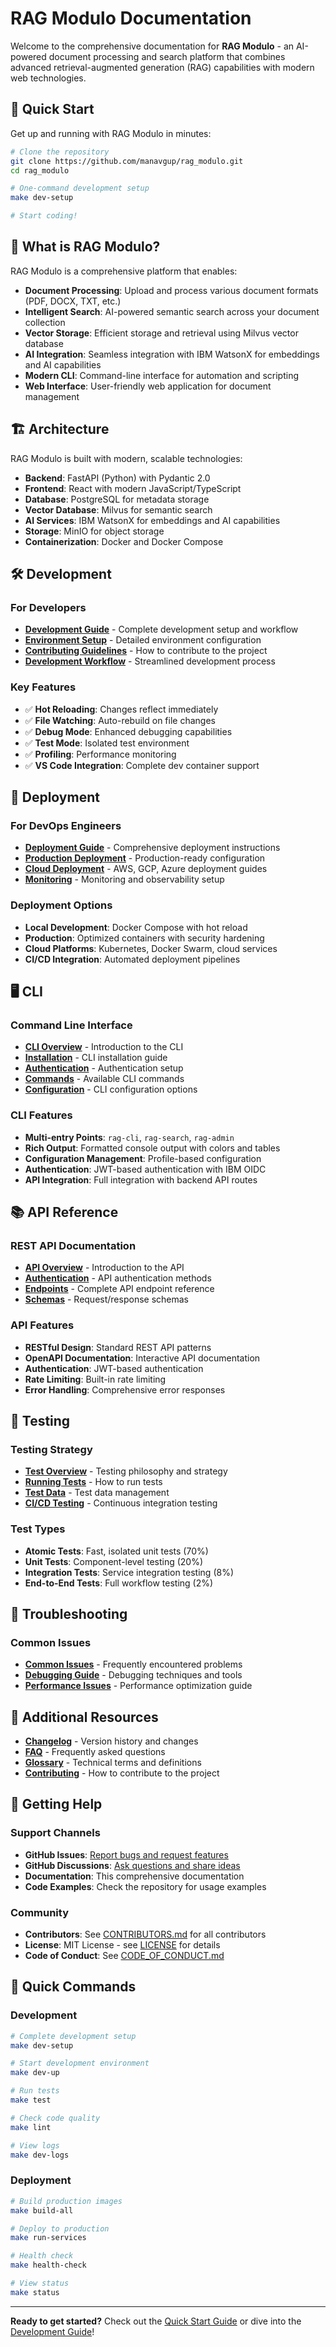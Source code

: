 # RAG Modulo Documentation

Welcome to the comprehensive documentation for **RAG Modulo** - an AI-powered document processing and search platform that combines advanced retrieval-augmented generation (RAG) capabilities with modern web technologies.

## 🚀 Quick Start

Get up and running with RAG Modulo in minutes:

```bash
# Clone the repository
git clone https://github.com/manavgup/rag_modulo.git
cd rag_modulo

# One-command development setup
make dev-setup

# Start coding!
```

## 📖 What is RAG Modulo?

RAG Modulo is a comprehensive platform that enables:

- **Document Processing**: Upload and process various document formats (PDF, DOCX, TXT, etc.)
- **Intelligent Search**: AI-powered semantic search across your document collection
- **Vector Storage**: Efficient storage and retrieval using Milvus vector database
- **AI Integration**: Seamless integration with IBM WatsonX for embeddings and AI capabilities
- **Modern CLI**: Command-line interface for automation and scripting
- **Web Interface**: User-friendly web application for document management

## 🏗️ Architecture

RAG Modulo is built with modern, scalable technologies:

- **Backend**: FastAPI (Python) with Pydantic 2.0
- **Frontend**: React with modern JavaScript/TypeScript
- **Database**: PostgreSQL for metadata storage
- **Vector Database**: Milvus for semantic search
- **AI Services**: IBM WatsonX for embeddings and AI capabilities
- **Storage**: MinIO for object storage
- **Containerization**: Docker and Docker Compose

## 🛠️ Development

### For Developers

- **[Development Guide](development/README.md)** - Complete development setup and workflow
- **[Environment Setup](development/environment-setup.md)** - Detailed environment configuration
- **[Contributing Guidelines](development/contributing.md)** - How to contribute to the project
- **[Development Workflow](DEVELOPMENT_WORKFLOW.md)** - Streamlined development process

### Key Features

- ✅ **Hot Reloading**: Changes reflect immediately
- ✅ **File Watching**: Auto-rebuild on file changes
- ✅ **Debug Mode**: Enhanced debugging capabilities
- ✅ **Test Mode**: Isolated test environment
- ✅ **Profiling**: Performance monitoring
- ✅ **VS Code Integration**: Complete dev container support

## 🚀 Deployment

### For DevOps Engineers

- **[Deployment Guide](deployment/README.md)** - Comprehensive deployment instructions
- **[Production Deployment](deployment/production.md)** - Production-ready configuration
- **[Cloud Deployment](deployment/cloud.md)** - AWS, GCP, Azure deployment guides
- **[Monitoring](deployment/monitoring.md)** - Monitoring and observability setup

### Deployment Options

- **Local Development**: Docker Compose with hot reload
- **Production**: Optimized containers with security hardening
- **Cloud Platforms**: Kubernetes, Docker Swarm, cloud services
- **CI/CD Integration**: Automated deployment pipelines

## 🖥️ CLI

### Command Line Interface

- **[CLI Overview](cli/index.md)** - Introduction to the CLI
- **[Installation](cli/installation.md)** - CLI installation guide
- **[Authentication](cli/authentication.md)** - Authentication setup
- **[Commands](cli/commands/index.md)** - Available CLI commands
- **[Configuration](cli/configuration.md)** - CLI configuration options

### CLI Features

- **Multi-entry Points**: `rag-cli`, `rag-search`, `rag-admin`
- **Rich Output**: Formatted console output with colors and tables
- **Configuration Management**: Profile-based configuration
- **Authentication**: JWT-based authentication with IBM OIDC
- **API Integration**: Full integration with backend API routes

## 📚 API Reference

### REST API Documentation

- **[API Overview](api/README.md)** - Introduction to the API
- **[Authentication](api/authentication.md)** - API authentication methods
- **[Endpoints](api/endpoints.md)** - Complete API endpoint reference
- **[Schemas](api/schemas.md)** - Request/response schemas

### API Features

- **RESTful Design**: Standard REST API patterns
- **OpenAPI Documentation**: Interactive API documentation
- **Authentication**: JWT-based authentication
- **Rate Limiting**: Built-in rate limiting
- **Error Handling**: Comprehensive error responses

## 🧪 Testing

### Testing Strategy

- **[Test Overview](tests/README.md)** - Testing philosophy and strategy
- **[Running Tests](tests/running.md)** - How to run tests
- **[Test Data](tests/data.md)** - Test data management
- **[CI/CD Testing](tests/ci-cd.md)** - Continuous integration testing

### Test Types

- **Atomic Tests**: Fast, isolated unit tests (70%)
- **Unit Tests**: Component-level testing (20%)
- **Integration Tests**: Service integration testing (8%)
- **End-to-End Tests**: Full workflow testing (2%)

## 🔧 Troubleshooting

### Common Issues

- **[Common Issues](troubleshooting.md)** - Frequently encountered problems
- **[Debugging Guide](debugging.md)** - Debugging techniques and tools
- **[Performance Issues](performance.md)** - Performance optimization guide

## 📖 Additional Resources

- **[Changelog](changelog.md)** - Version history and changes
- **[FAQ](faq.md)** - Frequently asked questions
- **[Glossary](glossary.md)** - Technical terms and definitions
- **[Contributing](CONTRIBUTING.md)** - How to contribute to the project

## 🎯 Getting Help

### Support Channels

- **GitHub Issues**: [Report bugs and request features](https://github.com/manavgup/rag_modulo/issues)
- **GitHub Discussions**: [Ask questions and share ideas](https://github.com/manavgup/rag_modulo/discussions)
- **Documentation**: This comprehensive documentation
- **Code Examples**: Check the repository for usage examples

### Community

- **Contributors**: See [CONTRIBUTORS.md](CONTRIBUTORS.md) for all contributors
- **License**: MIT License - see [LICENSE](LICENSE) for details
- **Code of Conduct**: See [CODE_OF_CONDUCT.md](CODE_OF_CONDUCT.md)

## 🚀 Quick Commands

### Development

```bash
# Complete development setup
make dev-setup

# Start development environment
make dev-up

# Run tests
make test

# Check code quality
make lint

# View logs
make dev-logs
```

### Deployment

```bash
# Build production images
make build-all

# Deploy to production
make run-services

# Health check
make health-check

# View status
make status
```

---

**Ready to get started?** Check out the [Quick Start Guide](getting-started.md) or dive into the [Development Guide](development/README.md)!
